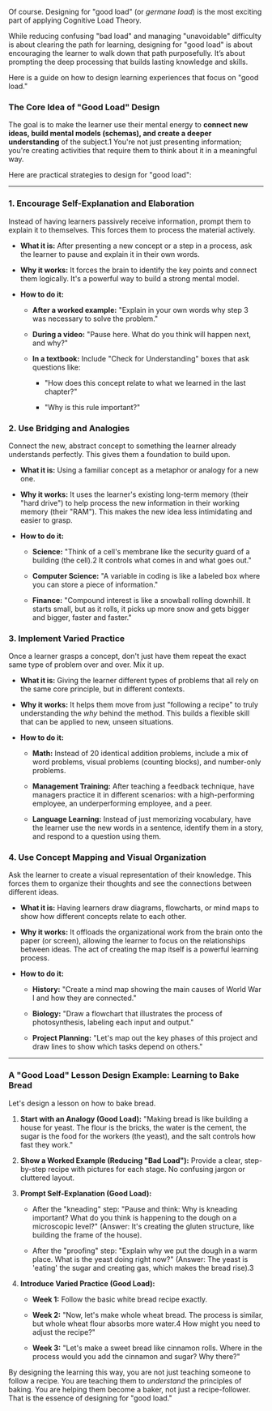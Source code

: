 Of course. Designing for "good load" (or _germane load_) is the most exciting part of applying Cognitive Load Theory.

While reducing confusing "bad load" and managing "unavoidable" difficulty is about clearing the path for learning, designing for "good load" is about encouraging the learner to walk down that path purposefully. It’s about prompting the deep processing that builds lasting knowledge and skills.

Here is a guide on how to design learning experiences that focus on "good load."

### The Core Idea of "Good Load" Design

The goal is to make the learner use their mental energy to **connect new ideas, build mental models (schemas), and create a deeper understanding** of the subject.1 You're not just presenting information; you're creating activities that require them to think about it in a meaningful way.

Here are practical strategies to design for "good load":

---

### 1. Encourage Self-Explanation and Elaboration

Instead of having learners passively receive information, prompt them to explain it to themselves. This forces them to process the material actively.

- **What it is:** After presenting a new concept or a step in a process, ask the learner to pause and explain it in their own words.
    
- **Why it works:** It forces the brain to identify the key points and connect them logically. It's a powerful way to build a strong mental model.
    
- **How to do it:**
    
    - **After a worked example:** "Explain in your own words why step 3 was necessary to solve the problem."
        
    - **During a video:** "Pause here. What do you think will happen next, and why?"
        
    - **In a textbook:** Include "Check for Understanding" boxes that ask questions like:
        
        - "How does this concept relate to what we learned in the last chapter?"
            
        - "Why is this rule important?"
            

### 2. Use Bridging and Analogies

Connect the new, abstract concept to something the learner already understands perfectly. This gives them a foundation to build upon.

- **What it is:** Using a familiar concept as a metaphor or analogy for a new one.
    
- **Why it works:** It uses the learner's existing long-term memory (their "hard drive") to help process the new information in their working memory (their "RAM"). This makes the new idea less intimidating and easier to grasp.
    
- **How to do it:**
    
    - **Science:** "Think of a cell's membrane like the security guard of a building (the cell).2 It controls what comes in and what goes out."
        
    - **Computer Science:** "A variable in coding is like a labeled box where you can store a piece of information."
        
    - **Finance:** "Compound interest is like a snowball rolling downhill. It starts small, but as it rolls, it picks up more snow and gets bigger and bigger, faster and faster."
        

### 3. Implement Varied Practice

Once a learner grasps a concept, don't just have them repeat the exact same type of problem over and over. Mix it up.

- **What it is:** Giving the learner different types of problems that all rely on the same core principle, but in different contexts.
    
- **Why it works:** It helps them move from just "following a recipe" to truly understanding the _why_ behind the method. This builds a flexible skill that can be applied to new, unseen situations.
    
- **How to do it:**
    
    - **Math:** Instead of 20 identical addition problems, include a mix of word problems, visual problems (counting blocks), and number-only problems.
        
    - **Management Training:** After teaching a feedback technique, have managers practice it in different scenarios: with a high-performing employee, an underperforming employee, and a peer.
        
    - **Language Learning:** Instead of just memorizing vocabulary, have the learner use the new words in a sentence, identify them in a story, and respond to a question using them.
        

### 4. Use Concept Mapping and Visual Organization

Ask the learner to create a visual representation of their knowledge. This forces them to organize their thoughts and see the connections between different ideas.

- **What it is:** Having learners draw diagrams, flowcharts, or mind maps to show how different concepts relate to each other.
    
- **Why it works:** It offloads the organizational work from the brain onto the paper (or screen), allowing the learner to focus on the relationships between ideas. The act of creating the map itself is a powerful learning process.
    
- **How to do it:**
    
    - **History:** "Create a mind map showing the main causes of World War I and how they are connected."
        
    - **Biology:** "Draw a flowchart that illustrates the process of photosynthesis, labeling each input and output."
        
    - **Project Planning:** "Let's map out the key phases of this project and draw lines to show which tasks depend on others."
        

---

### A "Good Load" Lesson Design Example: Learning to Bake Bread

Let's design a lesson on how to bake bread.

1. **Start with an Analogy (Good Load):** "Making bread is like building a house for yeast. The flour is the bricks, the water is the cement, the sugar is the food for the workers (the yeast), and the salt controls how fast they work."
    
2. **Show a Worked Example (Reducing "Bad Load"):** Provide a clear, step-by-step recipe with pictures for each stage. No confusing jargon or cluttered layout.
    
3. **Prompt Self-Explanation (Good Load):**
    
    - After the "kneading" step: "Pause and think: Why is kneading important? What do you think is happening to the dough on a microscopic level?" (Answer: It's creating the gluten structure, like building the frame of the house).
        
    - After the "proofing" step: "Explain why we put the dough in a warm place. What is the yeast doing right now?" (Answer: The yeast is 'eating' the sugar and creating gas, which makes the bread rise).3
        
4. **Introduce Varied Practice (Good Load):**
    
    - **Week 1:** Follow the basic white bread recipe exactly.
        
    - **Week 2:** "Now, let's make whole wheat bread. The process is similar, but whole wheat flour absorbs more water.4 How might you need to adjust the recipe?"
        
    - **Week 3:** "Let's make a sweet bread like cinnamon rolls. Where in the process would you add the cinnamon and sugar? Why there?"
        

By designing the learning this way, you are not just teaching someone to follow a recipe. You are teaching them to _understand_ the principles of baking. You are helping them become a baker, not just a recipe-follower. That is the essence of designing for "good load."